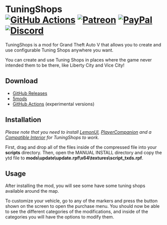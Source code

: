 # TuningShops<br>[![GitHub Actions][actions-img]][actions-url] [![Patreon][patreon-img]][patreon-url] [![PayPal][paypal-img]][paypal-url] [![Discord][discord-img]][discord-url]

TuningShops is a mod for Grand Theft Auto V that allows you to create and use configurable Tuning Shops anywhere you want.

You can create and use Tuning Shops in places where the game never intended them to be there, like Liberty City and Vice City!

## Download

* [GitHub Releases](https://github.com/justalemon/TuningShops/releases)
* [5mods](https://www.gta5-mods.com/scripts/tuningshops)
* [GitHub Actions](https://github.com/justalemon/FoodShops/actions) (experimental versions)

## Installation

*Please note that you need to install [LemonUI](https://www.gta5-mods.com/tools/lemonui), [PlayerCompanion](https://www.gta5-mods.com/scripts/playercompanion) and a [Compatible Interior](https://github.com/justalemon/TuningShops/wiki/Compatible-Interiors) for TuningShops to work.*

First, drag and drop all of the files inside of the compressed file into your **scripts** directory. Then, open the MANUAL INSTALL directory and copy the ytd file to **mods\update\update.rpf\x64\textures\script_txds.rpf**.

## Usage

After installing the mod, you will see some have some tuning shops available around the map.

To customize your vehicle, go to any of the markers and press the button shown on the screen to open the purchase menu. You should now be able to see the different categories of the modifications, and inside of the categories you will have the options to modify them.

[actions-img]: https://img.shields.io/github/actions/workflow/status/justalemon/TuningShops/main.yml?branch=master&label=actions
[actions-url]: https://github.com/justalemon/TuningShops/actions
[patreon-img]: https://img.shields.io/badge/support-patreon-FF424D.svg
[patreon-url]: https://www.patreon.com/lemonchan
[paypal-img]: https://img.shields.io/badge/support-paypal-0079C1.svg
[paypal-url]: https://paypal.me/justalemon
[discord-img]: https://img.shields.io/badge/discord-join-7289DA.svg
[discord-url]: https://discord.gg/Cf6sspj
